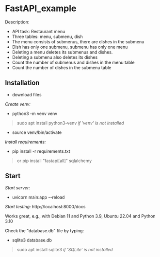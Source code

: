 # FastAPI_example
Description:

- API task: Restaurant menu
- Three tables: menu, submenu, dish
- The menu consists of submenus, there are dishes in the submenu
- Dish has only one submenu, submenu has only one menu
- Deleting a menu deletes its submenus and dishes.
- Deleting a submenu also deletes its dishes
- Count the number of submenus and dishes in the menu table
- Count the number of dishes in the submenu table

## Installation
- download files 

*Create venv:*
- python3 -m venv venv
> sudo apt install python3-venv *if 'venv' is not installed*
- source venv/bin/activate

*Install requirements:*
- pip install -r requirements.txt
> or pip install "fastapi[all]" sqlalchemy

## Start

*Start server:*
- uvicorn main:app --reload

*Start testing:*
http://localhost:8000/docs

Works great, e.g., with Debian 11 and Python 3.9, Ubuntu 22.04 and Python 3.10

Check the "database.db" file by typing:

- sqlite3 database.db
> sudo apt install sqlite3 *if 'SQLite' is not installed*


